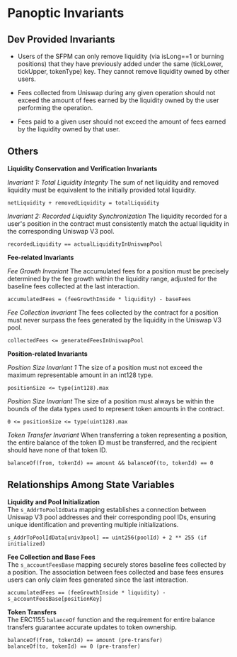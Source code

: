 # Panoptic Invariants

## Dev Provided Invariants
- Users of the SFPM can only remove liquidity (via isLong==1 or burning positions) that they have previously added under the same (tickLower, tickUpper, tokenType) key. They cannot remove liquidity owned by other users.
    
- Fees collected from Uniswap during any given operation should not exceed the amount of fees earned by the liquidity owned by the user performing the operation.
    
- Fees paid to a given user should not exceed the amount of fees earned by the liquidity owned by that user.


## Others
**Liquidity Conservation and Verification Invariants**

*Invariant 1: Total Liquidity Integrity*
The sum of net liquidity and removed liquidity must be equivalent to the initially provided total liquidity.

```
netLiquidity + removedLiquidity = totalLiquidity
```

*Invariant 2: Recorded Liquidity Synchronization*
The liquidity recorded for a user's position in the contract must consistently match the actual liquidity in the corresponding Uniswap V3 pool.

```
recordedLiquidity == actualLiquidityInUniswapPool
```

**Fee-related Invariants**

*Fee Growth Invariant*
The accumulated fees for a position must be precisely determined by the fee growth within the liquidity range, adjusted for the baseline fees collected at the last interaction.

```
accumulatedFees = (feeGrowthInside * liquidity) - baseFees
```

*Fee Collection Invariant*
The fees collected by the contract for a position must never surpass the fees generated by the liquidity in the Uniswap V3 pool.

```
collectedFees <= generatedFeesInUniswapPool
```

**Position-related Invariants**

*Position Size Invariant 1*
The size of a position must not exceed the maximum representable amount in an int128 type.

```
positionSize <= type(int128).max
```

*Position Size Invariant*
The size of a position must always be within the bounds of the data types used to represent token amounts in the contract.

```
0 <= positionSize <= type(uint128).max
```


*Token Transfer Invariant*
When transferring a token representing a position, the entire balance of the token ID must be transferred, and the recipient should have none of that token ID.

```
balanceOf(from, tokenId) == amount && balanceOf(to, tokenId) == 0
```


## Relationships Among State Variables

**Liquidity and Pool Initialization**  
The `s_AddrToPoolIdData` mapping establishes a connection between Uniswap V3 pool addresses and their corresponding pool IDs, ensuring unique identification and preventing multiple initializations.

```
s_AddrToPoolIdData[univ3pool] == uint256(poolId) + 2 ** 255 (if initialized)
```

**Fee Collection and Base Fees**  
The `s_accountFeesBase` mapping securely stores baseline fees collected by a position. The association between fees collected and base fees ensures users can only claim fees generated since the last interaction.

```
accumulatedFees == (feeGrowthInside * liquidity) - s_accountFeesBase[positionKey]
```

**Token Transfers**  
The ERC1155 `balanceOf` function and the requirement for entire balance transfers guarantee accurate updates to token ownership.

```
balanceOf(from, tokenId) == amount (pre-transfer)
balanceOf(to, tokenId) == 0 (pre-transfer)
```

